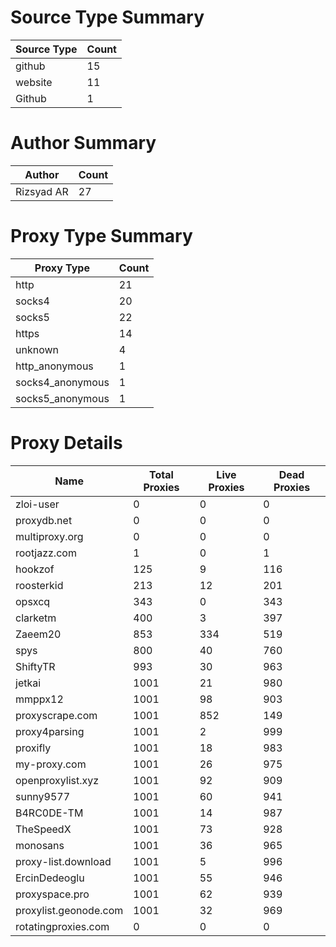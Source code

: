 # Source Type Summary

| Source Type | Count |
|-------------|-------|
| github | 15 |
| website | 11 |
| Github | 1 |


# Author Summary

| Author | Count |
|--------|-------|
| Rizsyad AR | 27 |


# Proxy Type Summary

| Proxy Type | Count |
|------------|-------|
| http | 21 |
| socks4 | 20 |
| socks5 | 22 |
| https | 14 |
| unknown | 4 |
| http_anonymous | 1 |
| socks4_anonymous | 1 |
| socks5_anonymous | 1 |


# Proxy Details

| Name | Total Proxies | Live Proxies | Dead Proxies |
|------|---------------|--------------|---------------|
| zloi-user | 0 | 0 | 0 |
| proxydb.net | 0 | 0 | 0 |
| multiproxy.org | 0 | 0 | 0 |
| rootjazz.com | 1 | 0 | 1 |
| hookzof | 125 | 9 | 116 |
| roosterkid | 213 | 12 | 201 |
| opsxcq | 343 | 0 | 343 |
| clarketm | 400 | 3 | 397 |
| Zaeem20 | 853 | 334 | 519 |
| spys | 800 | 40 | 760 |
| ShiftyTR | 993 | 30 | 963 |
| jetkai | 1001 | 21 | 980 |
| mmppx12 | 1001 | 98 | 903 |
| proxyscrape.com | 1001 | 852 | 149 |
| proxy4parsing | 1001 | 2 | 999 |
| proxifly | 1001 | 18 | 983 |
| my-proxy.com | 1001 | 26 | 975 |
| openproxylist.xyz | 1001 | 92 | 909 |
| sunny9577 | 1001 | 60 | 941 |
| B4RC0DE-TM | 1001 | 14 | 987 |
| TheSpeedX | 1001 | 73 | 928 |
| monosans | 1001 | 36 | 965 |
| proxy-list.download | 1001 | 5 | 996 |
| ErcinDedeoglu | 1001 | 55 | 946 |
| proxyspace.pro | 1001 | 62 | 939 |
| proxylist.geonode.com | 1001 | 32 | 969 |
| rotatingproxies.com | 0 | 0 | 0 |
